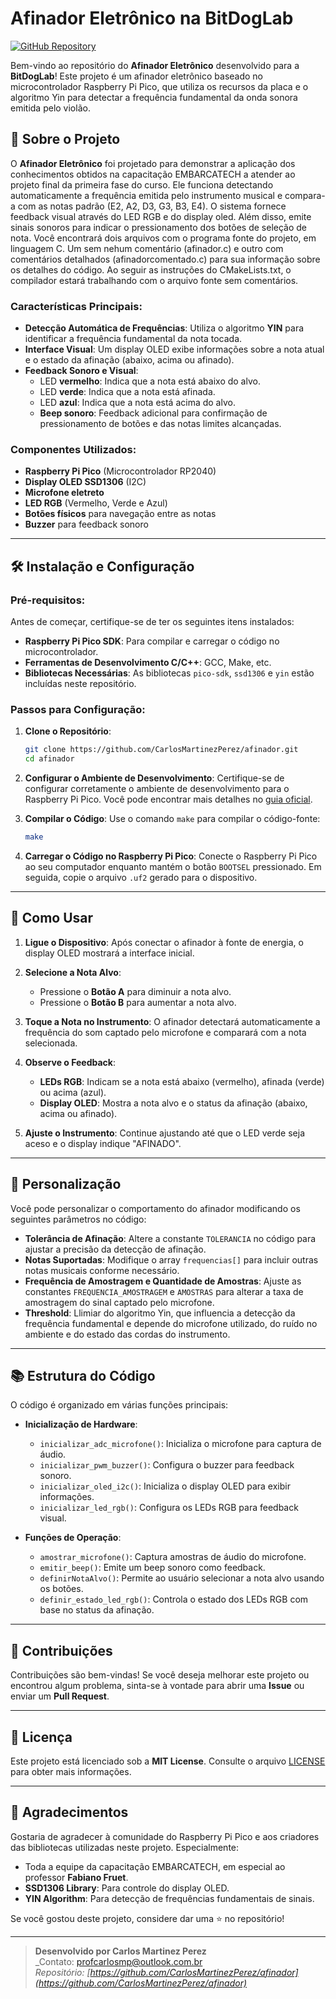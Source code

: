 # Afinador Eletrônico na BitDogLab

[![GitHub Repository](https://img.shields.io/badge/GitHub-Repository-blue?logo=github)](https://github.com/CarlosMartinezPerez/afinador/tree/main)

Bem-vindo ao repositório do **Afinador Eletrônico** desenvolvido para a **BitDogLab**! Este projeto é um afinador eletrônico baseado no microcontrolador Raspberry Pi Pico, que utiliza os recursos da placa e o algoritmo Yin para detectar a frequência fundamental da onda sonora emitida pelo violão.

## 🎵 Sobre o Projeto

O **Afinador Eletrônico** foi projetado para demonstrar a aplicação dos conhecimentos obtidos na capacitação EMBARCATECH a atender ao projeto final da primeira fase do curso. Ele funciona detectando automaticamente a frequência emitida pelo instrumento musical e compara-a com as notas padrão (E2, A2, D3, G3, B3, E4). O sistema fornece feedback visual através do LED RGB e do display oled. Além disso, emite sinais sonoros para indicar o pressionamento dos botões de seleção de nota. Você encontrará dois arquivos com o programa fonte do projeto, em linguagem C. Um sem nehum comentário (afinador.c) e outro com comentários detalhados (afinadorcomentado.c) para sua informação sobre os detalhes do código. Ao seguir as instruções do CMakeLists.txt, o compilador estará trabalhando com o arquivo fonte sem comentários.

### Características Principais:
- **Detecção Automática de Frequências**: Utiliza o algoritmo **YIN** para identificar a frequência fundamental da nota tocada.
- **Interface Visual**: Um display OLED exibe informações sobre a nota atual e o estado da afinação (abaixo, acima ou afinado).
- **Feedback Sonoro e Visual**: 
  - LED **vermelho**: Indica que a nota está abaixo do alvo.
  - LED **verde**: Indica que a nota está afinada.
  - LED **azul**: Indica que a nota está acima do alvo.
  - **Beep sonoro**: Feedback adicional para confirmação de pressionamento de botões e das notas limites alcançadas.
  
### Componentes Utilizados:
- **Raspberry Pi Pico** (Microcontrolador RP2040)
- **Display OLED SSD1306** (I2C)
- **Microfone eletreto**
- **LED RGB** (Vermelho, Verde e Azul)
- **Botões físicos** para navegação entre as notas
- **Buzzer** para feedback sonoro

---

## 🛠️ Instalação e Configuração

### Pré-requisitos:
Antes de começar, certifique-se de ter os seguintes itens instalados:
- **Raspberry Pi Pico SDK**: Para compilar e carregar o código no microcontrolador.
- **Ferramentas de Desenvolvimento C/C++**: GCC, Make, etc.
- **Bibliotecas Necessárias**: As bibliotecas `pico-sdk`, `ssd1306` e `yin` estão incluídas neste repositório.

### Passos para Configuração:

1. **Clone o Repositório**:
   ```bash
   git clone https://github.com/CarlosMartinezPerez/afinador.git
   cd afinador
   ```

2. **Configurar o Ambiente de Desenvolvimento**:
   Certifique-se de configurar corretamente o ambiente de desenvolvimento para o Raspberry Pi Pico. Você pode encontrar mais detalhes no [guia oficial](https://datasheets.raspberrypi.org/pico/getting-started-with-pico.pdf).

3. **Compilar o Código**:
   Use o comando `make` para compilar o código-fonte:
   ```bash
   make
   ```

4. **Carregar o Código no Raspberry Pi Pico**:
   Conecte o Raspberry Pi Pico ao seu computador enquanto mantém o botão `BOOTSEL` pressionado. Em seguida, copie o arquivo `.uf2` gerado para o dispositivo.

---

## 🎸 Como Usar

1. **Ligue o Dispositivo**: Após conectar o afinador à fonte de energia, o display OLED mostrará a interface inicial.
   
2. **Selecione a Nota Alvo**:
   - Pressione o **Botão A** para diminuir a nota alvo.
   - Pressione o **Botão B** para aumentar a nota alvo.
   
3. **Toque a Nota no Instrumento**: O afinador detectará automaticamente a frequência do som captado pelo microfone e comparará com a nota selecionada.

4. **Observe o Feedback**:
   - **LEDs RGB**: Indicam se a nota está abaixo (vermelho), afinada (verde) ou acima (azul).
   - **Display OLED**: Mostra a nota alvo e o status da afinação (abaixo, acima ou afinado).

5. **Ajuste o Instrumento**: Continue ajustando até que o LED verde seja aceso e o display indique "AFINADO".

---

## 🔧 Personalização

Você pode personalizar o comportamento do afinador modificando os seguintes parâmetros no código:

- **Tolerância de Afinação**: Altere a constante `TOLERANCIA` no código para ajustar a precisão da detecção de afinação.
- **Notas Suportadas**: Modifique o array `frequencias[]` para incluir outras notas musicais conforme necessário.
- **Frequência de Amostragem e Quantidade de Amostras**: Ajuste as constantes `FREQUENCIA_AMOSTRAGEM` e `AMOSTRAS` para alterar a taxa de amostragem do sinal captado pelo microfone.
- **Threshold**: Llimiar do algoritmo Yin, que influencia a detecção da frequência fundamental e depende do microfone utilizado, do ruído no ambiente e do estado das cordas do instrumento.

---

## 📚 Estrutura do Código

O código é organizado em várias funções principais:

- **Inicialização de Hardware**:
  - `inicializar_adc_microfone()`: Inicializa o microfone para captura de áudio.
  - `inicializar_pwm_buzzer()`: Configura o buzzer para feedback sonoro.
  - `inicializar_oled_i2c()`: Inicializa o display OLED para exibir informações.
  - `inicializar_led_rgb()`: Configura os LEDs RGB para feedback visual.

- **Funções de Operação**:
  - `amostrar_microfone()`: Captura amostras de áudio do microfone.
  - `emitir_beep()`: Emite um beep sonoro como feedback.
  - `definirNotaAlvo()`: Permite ao usuário selecionar a nota alvo usando os botões.
  - `definir_estado_led_rgb()`: Controla o estado dos LEDs RGB com base no status da afinação.

---

## 🤝 Contribuições

Contribuições são bem-vindas! Se você deseja melhorar este projeto ou encontrou algum problema, sinta-se à vontade para abrir uma **Issue** ou enviar um **Pull Request**.

---

## 📜 Licença

Este projeto está licenciado sob a **MIT License**. Consulte o arquivo [LICENSE](LICENSE) para obter mais informações.

---

## 🙏 Agradecimentos

Gostaria de agradecer à comunidade do Raspberry Pi Pico e aos criadores das bibliotecas utilizadas neste projeto. Especialmente:

- Toda a equipe da capacitação EMBARCATECH, em especial ao professor **Fabiano Fruet**.
- **SSD1306 Library**: Para controle do display OLED.
- **YIN Algorithm**: Para detecção de frequências fundamentais de sinais.

Se você gostou deste projeto, considere dar uma ⭐ no repositório!

---

> **Desenvolvido por Carlos Martinez Perez**  
> _Contato: [profcarlosmp@outlook.com.br](mailto:profcarlosmp@outlook.com.br)  
> _Repositório: [https://github.com/CarlosMartinezPerez/afinador](https://github.com/CarlosMartinezPerez/afinador)_